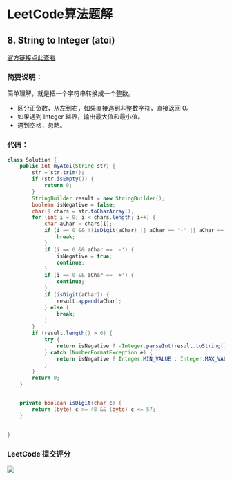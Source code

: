 # LeetCode算法题解

## 8. String to Integer (atoi)

[官方链接点此查看](https://leetcode.com/problems/string-to-integer-atoi/)

### 简要说明：

简单理解，就是把一个字符串转换成一个整数。

- 区分正负数，从左到右，如果直接遇到非整数字符，直接返回 0。
- 如果遇到 Integer 越界，输出最大值和最小值。
- 遇到空格，忽略。

### 代码：

```java
class Solution {
    public int myAtoi(String str) {
        str = str.trim();
        if (str.isEmpty()) {
            return 0;
        }
        StringBuilder result = new StringBuilder();
        boolean isNegative = false;
        char[] chars = str.toCharArray();
        for (int i = 0; i < chars.length; i++) {
            char aChar = chars[i];
            if (i == 0 && !(isDigit(aChar) || aChar == '-' || aChar == '+')) {
                break;
            }
            if (i == 0 && aChar == '-') {
                isNegative = true;
                continue;
            }
            if (i == 0 && aChar == '+') {
                continue;
            }
            if (isDigit(aChar)) {
                result.append(aChar);
            } else {
                break;
            }
        }
        if (result.length() > 0) {
            try {
                return isNegative ? -Integer.parseInt(result.toString()) : Integer.parseInt(result.toString());
            } catch (NumberFormatException e) {
                return isNegative ? Integer.MIN_VALUE : Integer.MAX_VALUE;
            }
        }
        return 0;
    }


    private boolean isDigit(char c) {
        return (byte) c >= 48 && (byte) c <= 57;
    }
    
    
}
```

### LeetCode 提交评分

![](https://raw.githubusercontent.com/peiel/oss/master/uPic/q8ISPL.png)